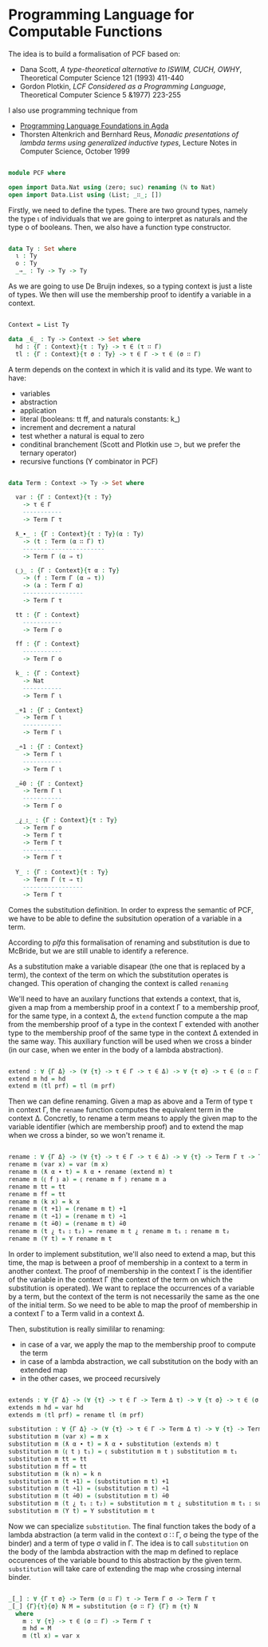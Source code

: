 # Programming Language for Computable Functions

The idea is to build a formalisation of PCF based on:

- Dana Scott, *A type-theoretical alternative to ISWIM, CUCH, OWHY*, Theoretical Computer Science 121 (1993) 411-440
- Gordon Plotkin, *LCF Considered as a Programming Language*, Theoretical Computer Science 5 &1977) 223-255

I also use programming technique from

- [Programming Language Foundations in Agda](https://plfa.github.io/)
- Thorsten Altenkrich and Bernhard Reus, *Monadic presentations of lambda terms using generalized inductive types*, Lecture Notes in Computer Science, October 1999


```agda

module PCF where

open import Data.Nat using (zero; suc) renaming (ℕ to Nat)
open import Data.List using (List; _∷_; [])

```
Firstly, we need to define the types. There are two ground types, namely the
type ι of individuals that we are going to interpret as naturals and the type
o of booleans. Then, we also have a function type constructor.

```agda

data Ty : Set where
  ι : Ty
  o : Ty
  _⇒_ : Ty -> Ty -> Ty

```

As we are going to use De Bruijn indexes, so a typing context is just
a liste of types.  We then will use the membership proof to identify a
variable in a context.

```agda

Context = List Ty

data _∈_ : Ty -> Context -> Set where
  hd : {Γ : Context}{τ : Ty} -> τ ∈ (τ ∷ Γ)
  tl : {Γ : Context}{τ σ : Ty} -> τ ∈ Γ -> τ ∈ (σ ∷ Γ)

```

A term depends on the context in which it is valid and its type.
We want to have:

- variables
- abstraction
- application
- literal (booleans: tt ff, and naturals constants: k_)
- increment and decrement a natural
- test whether a natural is equal to zero
- conditinal branchement (Scott and Plotkin use ⊃, but we prefer the ternary operator) 
- recursive functions (Y combinator in PCF)

```agda

data Term : Context -> Ty -> Set where

  var : {Γ : Context}{τ : Ty}
    -> τ ∈ Γ
    -----------
    -> Term Γ τ

  ƛ_∙_ : {Γ : Context}{τ : Ty}(α : Ty)
    -> (t : Term (α ∷ Γ) τ)
    -----------------------
    -> Term Γ (α ⇒ τ) 

  ⦅_⦆_ : {Γ : Context}{τ α : Ty}
    -> (f : Term Γ (α ⇒ τ))
    -> (a : Term Γ α)
    -----------------
    -> Term Γ τ

  tt : {Γ : Context}
    -----------
    -> Term Γ o

  ff : {Γ : Context}
    -----------
    -> Term Γ o

  k_ : {Γ : Context}
    -> Nat
    -----------
    -> Term Γ ι

  _+1 : {Γ : Context}
    -> Term Γ ι
    -----------
    -> Term Γ ι

  _∸1 : {Γ : Context}
    -> Term Γ ι
    -----------
    -> Term Γ ι

  _≟0 : {Γ : Context}
    -> Term Γ ι
    -----------
    -> Term Γ o

  _¿_⦂_ : {Γ : Context}{τ : Ty}
    -> Term Γ o
    -> Term Γ τ
    -> Term Γ τ
    -----------
    -> Term Γ τ
    
  Y_ : {Γ : Context}{τ : Ty}
    -> Term Γ (τ ⇒ τ)
    -----------------
    -> Term Γ τ

```

Comes the substitution definition. In order to express the semantic of
PCF, we have to be able to define the subsitution operation of a
variable in a term.

According to *plfa* this formalisation of renaming and substitution
is due to McBride, but we are still unable to identify a reference.

As a substitution make a variable disapear (the one that is replaced
by a term), the context of the term on which the substitution operates
is changed. This operation of changing the context is called `renaming`

We'll need to have an auxilary functions that extends a context, that
is, given a map from a membership proof in a context Γ to a membership
proof, for the same type, in a context Δ, the `extend` function
compute a the map from the membership proof of a type in the context Γ
extended with another type to the membership proof of the same type in
the context Δ extended in the same way. This auxiliary function will
be used when we cross a binder (in our case, when we enter in the body
of a lambda abstraction).

```agda

extend : ∀ {Γ Δ} -> (∀ {τ} -> τ ∈ Γ -> τ ∈ Δ) -> ∀ {τ σ} -> τ ∈ (σ ∷ Γ) -> τ ∈ (σ ∷ Δ)
extend m hd = hd
extend m (tl prf) = tl (m prf)

```

Then we can define renaming. Given a map as above and a Term of type τ
in context Γ, the `rename` function computes the equivalent term in
the context Δ. Concretly, to rename a term means to apply the given
map to the variable identifier (which are membership proof) and to
extend the map when we cross a binder, so we won't rename it.

```agda

rename : ∀ {Γ Δ} -> (∀ {τ} -> τ ∈ Γ -> τ ∈ Δ) -> ∀ {τ} -> Term Γ τ -> Term Δ τ
rename m (var x) = var (m x)
rename m (ƛ α ∙ t) = ƛ α ∙ rename (extend m) t
rename m (⦅ f ⦆ a) = ⦅ rename m f ⦆ rename m a
rename m tt = tt
rename m ff = tt
rename m (k x) = k x
rename m (t +1) = (rename m t) +1
rename m (t ∸1) = (rename m t) ∸1
rename m (t ≟0) = (rename m t) ≟0
rename m (t ¿ t₁ ⦂ t₂) = rename m t ¿ rename m t₁ ⦂ rename m t₂
rename m (Y t) = Y rename m t

```

In order to implement substitution, we'll also need to extend a map,
but this time, the map is between a proof of membership in a context
to a term in another context. The proof of membership in the context Γ
is the identifier of the variable in the context Γ (the context of the
term on which the substitution is operated). We want to replace the
occurrences of a variable by a term, but the context of the term is
not necessarily the same as the one of the initial term. So we need to
be able to map the proof of membership in a context Γ to a Term valid
in a context Δ.

Then, substitution is really simililar to renaming:

- in case of a var, we apply the map to the membership proof to compute the term
- in case of a lambda abstraction, we call substitution on the body with an extended map
- in the other cases, we proceed recursively

```agda

extends : ∀ {Γ Δ} -> (∀ {τ} -> τ ∈ Γ -> Term Δ τ) -> ∀ {τ σ} -> τ ∈ (σ ∷ Γ) -> Term (σ ∷ Δ) τ
extends m hd = var hd
extends m (tl prf) = rename tl (m prf)

substitution : ∀ {Γ Δ} -> (∀ {τ} -> τ ∈ Γ -> Term Δ τ) -> ∀ {τ} -> Term Γ τ -> Term Δ τ
substitution m (var x) = m x
substitution m (ƛ α ∙ t) = ƛ α ∙ substitution (extends m) t
substitution m (⦅ t ⦆ t₁) = ⦅ substitution m t ⦆ substitution m t₁
substitution m tt = tt
substitution m ff = tt
substitution m (k n) = k n
substitution m (t +1) = (substitution m t) +1
substitution m (t ∸1) = (substitution m t) ∸1
substitution m (t ≟0) = (substitution m t) ≟0
substitution m (t ¿ t₁ ⦂ t₂) = substitution m t ¿ substitution m t₁ ⦂ substitution m t₂
substitution m (Y t) = Y substitution m t

```

Now we can specialize `substitution`. The final function takes the
body of a lambda abstraction (a term valid in the context σ ∷ Γ, σ
being the type of the binder) and a term of type σ valid in Γ. The
idea is to call `substitution` on the body of the lambda abstraction
with the map m defined to replace occurences of the variable bound to
this abstraction by the given term. `substitution` will take care of
extending the map whe crossing internal binder.

```agda

_[_] : ∀ {Γ τ σ} -> Term (σ ∷ Γ) τ -> Term Γ σ -> Term Γ τ
_[_] {Γ}{τ}{σ} N M = substitution {σ ∷ Γ} {Γ} m {τ} N
  where
    m : ∀ {τ} -> τ ∈ (σ ∷ Γ) -> Term Γ τ
    m hd = M
    m (tl x) = var x

```
